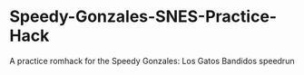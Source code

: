 # Speedy-Gonzales-SNES-Practice-Hack
A practice romhack for the Speedy Gonzales: Los Gatos Bandidos speedrun
